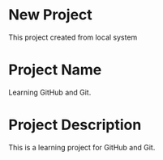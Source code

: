 # New Project
This project created from local system

# Project Name
Learning GitHub and Git.

# Project Description
This is a learning project for GitHub and Git.